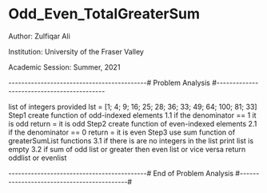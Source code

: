 # Odd_Even_TotalGreaterSum

Author: Zulfiqar Ali

Institution: University of the Fraser Valley

Academic Session: Summer, 2021

-------------------------------------------# Problem Analysis #-------------------------------------------

list of integers provided lst = [1; 4; 9; 16; 25; 28; 36; 33; 49; 64; 100; 81; 33]
Step1 create function of odd-indexed elements
     1.1 if the denominator == 1 it is odd
                       return = it is odd 
Step2 create function of even-indexed elements
     2.1 if the denominator == 0 
                       return = it is even
Step3 use sum function of greaterSumList functions
     3.1 if there is are no integers in the list print list is empty 
      3.2 if sum of odd list or greater then even list or vice versa return oddlist or evenlist

-------------------------------------------# End of Problem Analysis #-------------------------------------------#  
